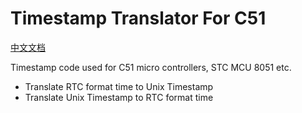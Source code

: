 # Timestamp Translator For C51

[中文文档](README.zh-CN.md)

Timestamp code used for C51 micro controllers, STC MCU 8051 etc. 

- Translate RTC format time to Unix Timestamp
- Translate Unix Timestamp to RTC format time